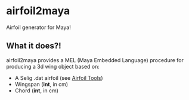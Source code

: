 # airfoil2maya
Airfoil generator for Maya!

## What it does?!

airfoil2maya provides a MEL (Maya Embedded Language) procedure for producing a 3d wing object based on:
* A Selig .dat airfoil (see [Airfoil Tools](http://airfoiltools.com)) 
* Wingspan (**int**, in cm)
* Chord (**int**, in cm)

